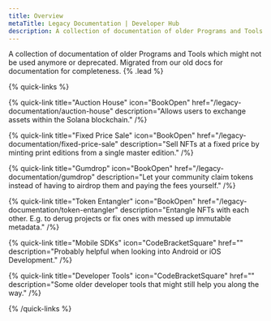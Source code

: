 ```yaml
---
title: Overview
metaTitle: Legacy Documentation | Developer Hub
description: A collection of documentation of older Programs and Tools which might not be used anymore or deprecated. Migrated from our old docs for documentation for completeness.
---
```


A collection of documentation of older Programs and Tools which might not be used anymore or deprecated. Migrated from our old docs for documentation for completeness. {% .lead %}

{% quick-links %}

{% quick-link title="Auction House" icon="BookOpen" href="/legacy-documentation/auction-house" description="Allows users to exchange assets within the Solana blockchain." /%}

{% quick-link title="Fixed Price Sale" icon="BookOpen" href="/legacy-documentation/fixed-price-sale" description="Sell NFTs at a fixed price by minting print editions from a single master edition." /%}

{% quick-link title="Gumdrop" icon="BookOpen" href="/legacy-documentation/gumdrop" description="Let your community claim tokens instead of having to airdrop them and paying the fees yourself." /%}

{% quick-link title="Token Entangler" icon="BookOpen" href="/legacy-documentation/token-entangler" description="Entangle NFTs with each other. E.g. to derug projects or fix ones with messed up immutable metadata." /%}

{% quick-link title="Mobile SDKs" icon="CodeBracketSquare" href="" description="Probably helpful when looking into Android or iOS Development." /%}

{% quick-link title="Developer Tools" icon="CodeBracketSquare" href="" description="Some older developer tools that might still help you along the way." /%}

{% /quick-links %}
